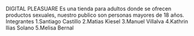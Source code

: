 DIGITAL PLEASUARE
Es una tienda para adultos donde se ofrecen productos sexuales, nuestro publico son personas mayores de 18 años.
Integrantes
1.Santiago Castillo
2.Matias Kiesel
3.Manuel Villalva
4.Kathrin llias Solano
5.Melisa Bernal
